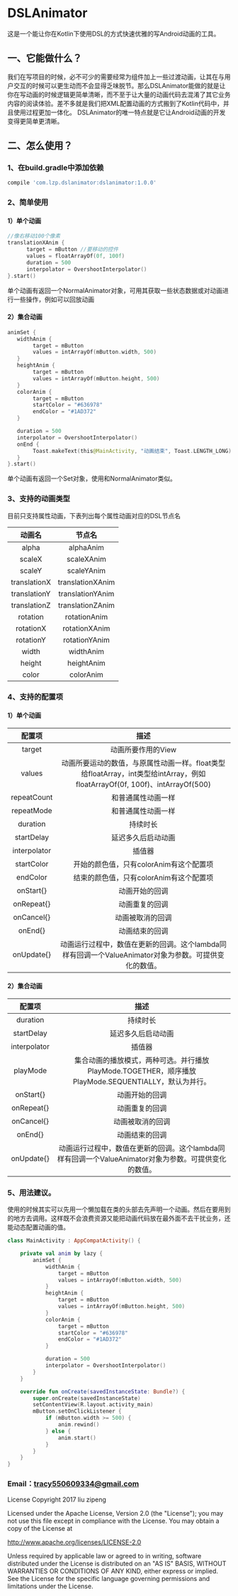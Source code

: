 # DSLAnimator

这是一个能让你在Kotlin下使用DSL的方式快速优雅的写Android动画的工具。

## 一、它能做什么？

我们在写项目的时候，必不可少的需要经常为组件加上一些过渡动画，让其在与用户交互的时候可以更生动而不会显得乏味脱节。那么DSLAnimator能做的就是让你在写动画的时候逻辑更简单清晰，而不至于让大量的动画代码去混淆了其它业务内容的阅读体验。差不多就是我们把XML配置动画的方式搬到了Kotlin代码中，并且使用过程更加一体化。 DSLAnimator的唯一特点就是它让Android动画的开发变得更简单更清晰。

## 二、怎么使用？

### 1、在build.gradle中添加依赖

```groovy
compile 'com.lzp.dslanimator:dslanimator:1.0.0'
```

### 2、简单使用

#### 1）单个动画

```kotlin
//像右移动100个像素
translationXAnim {
      target = mButton //要移动的控件
      values = floatArrayOf(0f, 100f)
      duration = 500
      interpolator = OvershootInterpolator()
}.start()
```

单个动画有返回一个NormalAnimator对象，可用其获取一些状态数据或对动画进行一些操作，例如可以回放动画

#### 2）集合动画

```kotlin
animSet {
   widthAnim {
        target = mButton
        values = intArrayOf(mButton.width, 500)
   }
   heightAnim {
        target = mButton
        values = intArrayOf(mButton.height, 500)
   }
   colorAnim {
        target = mButton
        startColor = "#636978"
        endColor = "#1AD372"
   }

   duration = 500
   interpolator = OvershootInterpolator()
   onEnd {
        Toast.makeText(this@MainActivity, "动画结束", Toast.LENGTH_LONG).show()
   }
}.start()
```

单个动画有返回一个Set对象，使用和NormalAnimator类似。

### 3、支持的动画类型

目前只支持属性动画，下表列出每个属性动画对应的DSL节点名

|     动画名      |       节点名        |
| :----------: | :--------------: |
|    alpha     |    alphaAnim     |
|    scaleX    |    scaleXAnim    |
|    scaleY    |    scaleYAnim    |
| translationX | translationXAnim |
| translationY | translationYAnim |
| translationZ | translationZAnim |
|   rotation   |   rotationAnim   |
|  rotationX   |  rotationXAnim   |
|  rotationY   |  rotationYAnim   |
|    width     |    widthAnim     |
|    height    |    heightAnim    |
|    color     |    colorAnim     |

### 4、支持的配置项

#### 1）单个动画

|     配置项      |                    描述                    |
| :----------: | :--------------------------------------: |
|    target    |               动画所要作用的View                |
|    values    | 动画所要运动的数值，与原属性动画一样。float类型给floatArray，int类型给intArray，例如floatArrayOf(0f, 100f)、intArrayOf(500) |
| repeatCount  |                和普通属性动画一样                 |
|  repeatMode  |                和普通属性动画一样                 |
|   duration   |                   持续时长                   |
|  startDelay  |                延迟多久后启动动画                 |
| interpolator |                   插值器                    |
|  startColor  |         开始的颜色值，只有colorAnim有这个配置项         |
|   endColor   |         结束的颜色值，只有colorAnim有这个配置项         |
|  onStart{}   |                 动画开始的回调                  |
|  onRepeat{}  |                 动画重复的回调                  |
|  onCancel{}  |                 动画被取消的回调                 |
|   onEnd{}    |                 动画结束的回调                  |
|  onUpdate{}  | 动画运行过程中，数值在更新的回调。这个lambda同样有回调一个ValueAnimator对象为参数。可提供变化的数值。 |

#### 2）集合动画

|     配置项      |                    描述                    |
| :----------: | :--------------------------------------: |
|   duration   |                   持续时长                   |
|  startDelay  |                延迟多久后启动动画                 |
| interpolator |                   插值器                    |
|   playMode   | 集合动画的播放模式，两种可选。并行播放PlayMode.TOGETHER，顺序播放PlayMode.SEQUENTIALLY，默认为并行。 |
|  onStart{}   |                 动画开始的回调                  |
|  onRepeat{}  |                 动画重复的回调                  |
|  onCancel{}  |                 动画被取消的回调                 |
|   onEnd{}    |                 动画结束的回调                  |
|  onUpdate{}  | 动画运行过程中，数值在更新的回调。这个lambda同样有回调一个ValueAnimator对象为参数。可提供变化的数值。 |

### 5、用法建议。

使用的时候其实可以先用一个懒加载在类的头部去先声明一个动画。然后在要用到的地方去调用。这样既不会浪费资源又能把动画代码放在最外面不去干扰业务，还能动态配置动画的值。

```kotlin
class MainActivity : AppCompatActivity() {

    private val anim by lazy {
        animSet {
            widthAnim {
                target = mButton
                values = intArrayOf(mButton.width, 500)
            }
            heightAnim {
                target = mButton
                values = intArrayOf(mButton.height, 500)
            }
            colorAnim {
                target = mButton
                startColor = "#636978"
                endColor = "#1AD372"
            }

            duration = 500
            interpolator = OvershootInterpolator()
        }
    }

    override fun onCreate(savedInstanceState: Bundle?) {
        super.onCreate(savedInstanceState)
        setContentView(R.layout.activity_main)
        mButton.setOnClickListener {
            if (mButton.width >= 500) {
                anim.rewind()
            } else {
                anim.start()
            }
        }
    }
}
```

### Email：[tracy550609334@gmail.com](mailto:tracy550609334@gmail.com)

License Copyright 2017 liu zipeng

Licensed under the Apache License, Version 2.0 (the "License"); you may not use this file except in compliance with the License. You may obtain a copy of the License at

http://www.apache.org/licenses/LICENSE-2.0

Unless required by applicable law or agreed to in writing, software distributed under the License is distributed on an "AS IS" BASIS, WITHOUT WARRANTIES OR CONDITIONS OF ANY KIND, either express or implied. See the License for the specific language governing permissions and limitations under the License.


